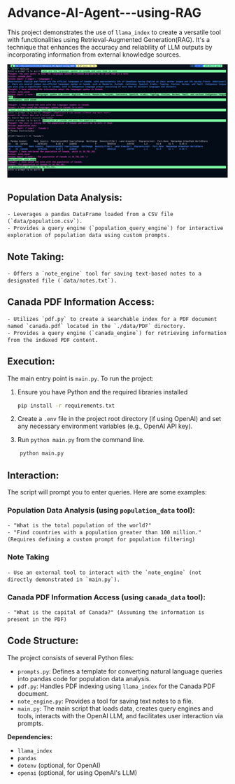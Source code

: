 # Advance-AI-Agent---using-RAG

This project demonstrates the use of `llama_index` to create a versatile tool with functionalities using Retrieval-Augmented Generation(RAG). It's a technique that enhances the accuracy and reliability of LLM outputs by incorporating information from external knowledge sources.

![RAG using OpenAI and llama-index](./__Image__/1.png)

## **Population Data Analysis:**

    - Leverages a pandas DataFrame loaded from a CSV file (`data/population.csv`).
    - Provides a query engine (`population_query_engine`) for interactive exploration of population data using custom prompts.

## **Note Taking:**

    - Offers a `note_engine` tool for saving text-based notes to a designated file (`data/notes.txt`).

## **Canada PDF Information Access:**

    - Utilizes `pdf.py` to create a searchable index for a PDF document named `canada.pdf` located in the `./data/PDF` directory.
    - Provides a query engine (`canada_engine`) for retrieving information from the indexed PDF content.

## **Execution:**

The main entry point is `main.py`. To run the project:

1. Ensure you have Python and the required libraries installed

    ```bash
    pip install -r requirements.txt
    ```

2. Create a `.env` file in the project root directory (if using OpenAI) and set any necessary environment variables (e.g., OpenAI API key).

3. Run `python main.py` from the command line.

```bash
    python main.py
```

## **Interaction:**

The script will prompt you to enter queries. Here are some examples:

### **Population Data Analysis (using `population_data` tool):**

    - "What is the total population of the world?"
    - "Find countries with a population greater than 100 million." (Requires defining a custom prompt for population filtering)

### **Note Taking**

    - Use an external tool to interact with the `note_engine` (not directly demonstrated in `main.py`).

### **Canada PDF Information Access (using `canada_data` tool):**

    - "What is the capital of Canada?" (Assuming the information is present in the PDF)

## **Code Structure:**

The project consists of several Python files:

- `prompts.py`: Defines a template for converting natural language queries into pandas code for population data analysis.
- `pdf.py`: Handles PDF indexing using `llama_index` for the Canada PDF document.
- `note_engine.py`: Provides a tool for saving text notes to a file.
- `main.py`: The main script that loads data, creates query engines and tools, interacts with the OpenAI LLM, and facilitates user interaction via prompts.

**Dependencies:**

- `llama_index`
- `pandas`
- `dotenv` (optional, for OpenAI)
- `openai` (optional, for using OpenAI's LLM)
